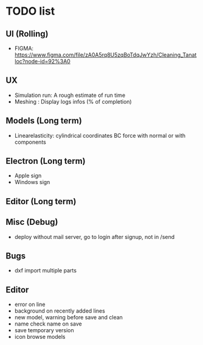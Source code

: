 # TODO list

## UI (Rolling)

- FIGMA: https://www.figma.com/file/zA0A5rq8U5zqBoTdqJwYzh/Cleaning_Tanatloc?node-id=92%3A0

## UX

- Simulation run: A rough estimate of run time
- Meshing : Display logs infos (% of completion)

## Models (Long term)

- Linearelasticity: cylindrical coordinates
  BC force with normal or with components

## Electron (Long term)

- Apple sign
- Windows sign

## Editor (Long term)

## Misc (Debug)

- deploy without mail server, go to login after signup, not in /send

## Bugs

- dxf import multiple parts

## Editor

- error on line
- background on recently added lines
- new model, warning before save and clean
- name check name on save
- save temporary version
- icon browse models
